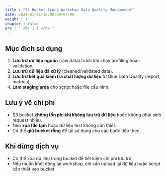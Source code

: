 ```yaml
---
title : "S3 Bucket trong Workshop Data Quality Management"
date: 2024-01-01T10:00:00+07:00
weight : 1
chapter : false
pre : " <b> 1.1 </b> "
---
```

## Mục đích sử dụng
1. **Lưu trữ dữ liệu nguồn** (raw data) trước khi chạy profiling hoặc validation.
2. **Lưu trữ dữ liệu đã xử lý** (cleaned/validated data).
3. **Lưu trữ kết quả kiểm tra chất lượng dữ liệu** từ Glue Data Quality (report, metrics).
4. **Làm staging area** cho script hoặc file cấu hình.

## Lưu ý về chi phí
- S3 bucket **không tốn phí khi không lưu trữ dữ liệu** hoặc không phát sinh request nhiều.
- Nên **xóa file tạm** hoặc dữ liệu test không cần thiết.
- Có thể **giữ bucket rỗng** để tái sử dụng cho các bước tiếp theo.

## Khi dừng dịch vụ
- Có thể xóa dữ liệu trong bucket để tiết kiệm chi phí lưu trữ.
- Nếu muốn khởi động lại workshop, chỉ cần upload lại dữ liệu hoặc script cần thiết vào bucket.

